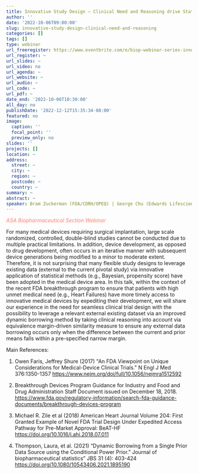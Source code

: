 ```yaml
---
title: Innovative Study Design – Clinical Need and Reasoning drive Statistical Decision
author: ''
date: '2022-10-06T09:00:00'
slug: innovative-study-design-clinical-need-and-reasoning
categories: []
tags: []
type: webinar
url_freeregister: https://www.eventbrite.com/e/biop-webinar-series-innovative-study-design-tickets-410146919477
url_register: ~
url_slides: ~
url_video: no
url_agenda: ~
url_website: ~
url_audio: ~
url_code: ~
url_pdf: ~
date_end: '2022-10-06T10:30:00'
all_day: no
publishDate: '2022-12-12T15:35:34-08:00'
featured: no
image:
  caption: ''
  focal_point: ''
  preview_only: no
slides: ''
projects: []
location: ~
address:
  street: ~
  city: ~
  region: ~
  postcode: ~
  country: ~
summary: ~
abstract: ~
speaker: Bram Zuckerman (FDA/CDRH/OPEQ) | George Chu (Edwards Lifesciences-Advanced Technology)
---
```

<span style="color: salmon;">*ASA Biopharmaceutical Section Webinar*</span>

<!--more-->
For many medical devices requiring surgical implantation, large scale randomized, controlled, double-blind studies cannot be conducted due to multiple practical limitations. In addition, device development, as opposed to drug development, often occurs in an iterative manner with subsequent device generations being modified to a minor to moderate extent. Therefore, it is not surprising that many flexible study designs to leverage existing data (external to the current pivotal study) via innovative application of statistical methods (e.g., Bayesian, propensity score) have been adopted in the medical device area. In this talk, within the context of the recent FDA breakthrough program to ensure that patients with high unmet medical need (e.g., Heart Failures) have more timely access to innovative medical devices by expediting their development, we will share our experience in the need for seamless clinical trial design with the possibility to leverage a relevant external existing dataset via an improved dynamic borrowing method by taking clinical reasoning into account via equivalence margin-driven similarity measure to ensure any external data borrowing occurs only when the difference between the current and prior means falls within a pre-specified narrow margin.

Main References:

1. Owen Faris, Jeffrey Shure (2017) "An FDA Viewpoint on Unique Considerations for Medical-Device Clinical Trials." N Engl J Med 376:1350-1357 https://www.nejm.org/doi/full/10.1056/nejmra1512592

2. Breakthrough Devices Program Guidance for Industry and Food and Drug Administration Staff Document issued on December 18, 2018. https://www.fda.gov/regulatory-information/search-fda-guidance-documents/breakthrough-devices-program

3. Michael R. Zile et al (2018) American Heart Journal Volume 204: First Granted Example of Novel FDA Trial Design Under Expedited Access Pathway for Pre-Market Approval: BeAT-HF https://doi.org/10.1016/j.ahj.2018.07.011

4. Thompson, Laura, et al. (2021) “Dynamic Borrowing from a Single Prior Data Source using the Conditional Power Prior.” Journal of biopharmaceutical statistics” JBS 31 (4): 403-424
https://doi.org/10.1080/10543406.2021.1895190

